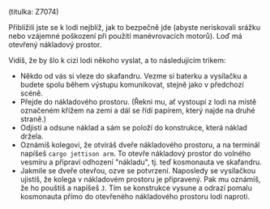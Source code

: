 (titulka: Z7074)

Přiblížili jste se k lodi nejblíž, jak to bezpečně jde (abyste neriskovali srážku nebo vzájemné poškození při použití manévrovacích motorů). Loď má otevřený nákladový prostor.

Vidíš, že by šlo k cizí lodi někoho vyslat, a to následujícím trikem:

- Někdo od vás si vleze do skafandru. Vezme si baterku a vysílačku a budete spolu během výstupu komunikovat, stejně jako v předchozí scéně.
- Přejde do nákladového prostoru. (Řekni mu, ať vystoupí z lodi na místě označeném křížem na zemi a dál se řídí papírem, který najde na druhé straně.)
- Odjistí a odsune náklad a sám se položí do konstrukce, která náklad držela.
- Oznámíš kolegovi, že otvíráš dveře nákladového prostoru, a na terminál napíšeš `cargo jettison arm`. To otevře nákladový prostor do volného vesmíru a připraví odhození "nákladu", tj. teď kosmonauta ve skafandru.
- Jakmile se dveře otevřou, ozve se potvrzení. Naposledy se vysílačkou ujistíš, že kolega v nákladovém prostoru je připravený. Pak mu oznámíš, že ho pouštíš a napíšeš `J`. Tím se konstrukce vysune a odrazí pomalu kosmonauta přímo do otevřeného nákladového prostoru lodi naproti.

<!-- TODO jak vybraný člověk zjistí, že má na druhé straně číst pokyny? -->
